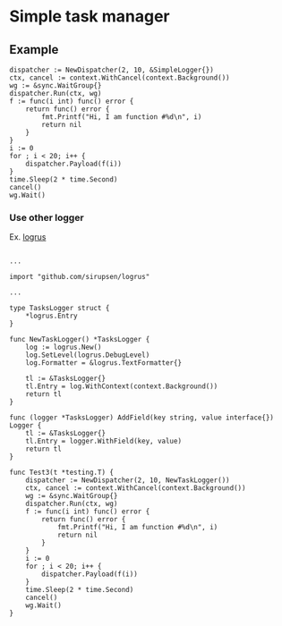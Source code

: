 # Simple task manager

## Example


	dispatcher := NewDispatcher(2, 10, &SimpleLogger{})
	ctx, cancel := context.WithCancel(context.Background())
	wg := &sync.WaitGroup{}
	dispatcher.Run(ctx, wg)
	f := func(i int) func() error {
		return func() error {
			fmt.Printf("Hi, I am function #%d\n", i)
			return nil
		}
	}
	i := 0
	for ; i < 20; i++ {
		dispatcher.Payload(f(i))
	}
	time.Sleep(2 * time.Second)
	cancel()
	wg.Wait()

### Use other logger

Ex. [logrus](http://github.com/sirupsen/logrus)

```

...

import "github.com/sirupsen/logrus"

...

type TasksLogger struct {
	*logrus.Entry
}

func NewTaskLogger() *TasksLogger {
	log := logrus.New()
	log.SetLevel(logrus.DebugLevel)
	log.Formatter = &logrus.TextFormatter{}

	tl := &TasksLogger{}
	tl.Entry = log.WithContext(context.Background())
	return tl
}

func (logger *TasksLogger) AddField(key string, value interface{}) Logger {
	tl := &TasksLogger{}
	tl.Entry = logger.WithField(key, value)
	return tl
}

func Test3(t *testing.T) {
	dispatcher := NewDispatcher(2, 10, NewTaskLogger())
	ctx, cancel := context.WithCancel(context.Background())
	wg := &sync.WaitGroup{}
	dispatcher.Run(ctx, wg)
	f := func(i int) func() error {
		return func() error {
			fmt.Printf("Hi, I am function #%d\n", i)
			return nil
		}
	}
	i := 0
	for ; i < 20; i++ {
		dispatcher.Payload(f(i))
	}
	time.Sleep(2 * time.Second)
	cancel()
	wg.Wait()
}

```